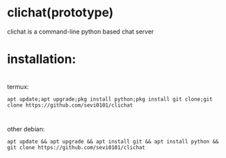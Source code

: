 # clichat(prototype)
clichat is a command-line python based chat server

# installation:
#
termux:
```
apt update;apt upgrade;pkg install python;pkg install git clone;git clone https://github.com/sevi0101/clichat
```
#
other debian:
```
apt update && apt upgrade && apt install git && apt install python && git clone https://github.com/sevi0101/clichat
```
